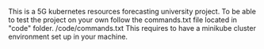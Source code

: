 This is a 5G kubernetes resources forecasting university project.
To be able to test the project on your own follow the commands.txt file located in "code" folder. /code/commands.txt
This requires to have a minikube cluster environment set up in your machine.